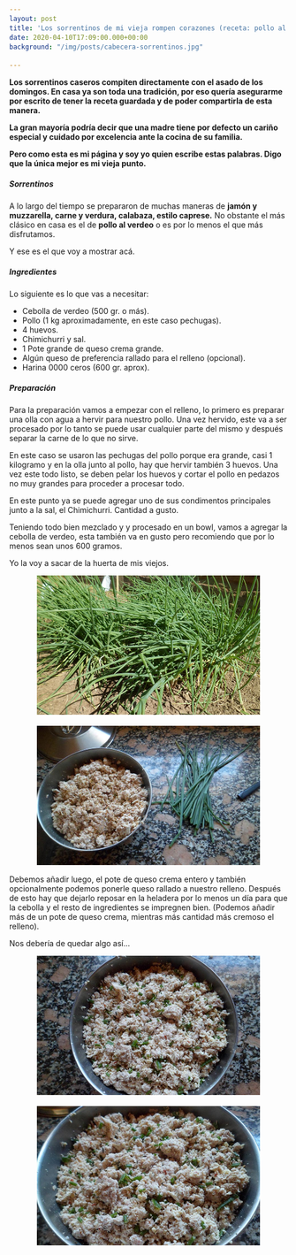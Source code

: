 ```yaml
---
layout: post
title: 'Los sorrentinos de mi vieja rompen corazones (receta: pollo al verdeo)'
date: 2020-04-10T17:09:00.000+00:00
background: "/img/posts/cabecera-sorrentinos.jpg"

---
```

**Los sorrentinos caseros compiten directamente con el asado de los domingos. En casa ya son toda una tradición, por eso quería asegurarme por escrito de tener la receta guardada y de poder compartirla de esta manera.**

**La gran mayoría podría decir que una madre tiene por defecto un cariño especial y cuidado por excelencia ante la cocina de su familia.**

**Pero como esta es mi página y soy yo quien escribe estas palabras. Digo que la única mejor es mi vieja punto.**

##### Sorrentinos

A lo largo del tiempo se prepararon de muchas maneras de **jamón y muzzarella, carne y verdura, calabaza, estilo caprese.** No obstante el más clásico en casa es el de **pollo al verdeo** o es por lo menos el que más disfrutamos.

Y ese es el que voy a mostrar acá.

##### Ingredientes

Lo siguiente es lo que vas a necesitar:

* Cebolla de verdeo (500 gr. o más).
* Pollo (1 kg aproximadamente, en este caso pechugas).
* 4 huevos.
* Chimichurri y sal.
* 1 Pote grande de queso crema grande.
* Algún queso de preferencia rallado para el relleno (opcional).
* Harina 0000 ceros (600 gr. aprox).

##### Preparación

Para la preparación vamos a empezar con el relleno, lo primero es preparar una olla con agua a hervir para nuestro pollo. Una vez hervido, este va a ser procesado por lo tanto se puede usar cualquier parte del mismo y después separar la carne de lo que no sirve.

En este caso se usaron las pechugas del pollo porque era grande, casi 1 kilogramo y en la olla junto al pollo, hay que hervir también 3 huevos. Una vez este todo listo, se deben  pelar los huevos y cortar el pollo en pedazos no muy grandes para proceder a procesar todo.

En este punto ya se puede agregar uno de sus condimentos principales junto a la sal, el Chimichurri. Cantidad a gusto.

Teniendo todo bien mezclado y y procesado en un bowl, vamos a agregar la cebolla de verdeo, esta también va en gusto pero recomiendo que por lo menos sean unos 600 gramos.

Yo la voy a sacar de la huerta de mis viejos.

<html>

<div align="center"><img src="https://raw.githubusercontent.com/Lucas68747/lucas68747.github.io/master/img/posts/cebolla2.jpg" width="80%" height="auto"  alt="cebolla"></div>

</html>

<html>

<br />

</html>

<html>

<div align="center"><img src="https://raw.githubusercontent.com/Lucas68747/lucas68747.github.io/master/img/posts/relleno1.jpg" width="80%" height="auto"  alt="relleno"></div>

</html>

Debemos añadir luego, el pote de queso crema entero y también opcionalmente podemos ponerle queso rallado a nuestro relleno. Después de esto hay que dejarlo reposar en la heladera por lo menos un día para que la cebolla y el resto de ingredientes se impregnen bien. (Podemos añadir más de un pote de queso crema, mientras más cantidad más cremoso el relleno).

Nos debería de quedar algo así...

<html>

<div align="center"><img src="https://raw.githubusercontent.com/Lucas68747/lucas68747.github.io/master/img/posts/relleno2.jpg" width="80%" height="auto"  alt="relleno2"></div>

</html>

<html>

<br />

</html>

<html>

<div align="center"><img src="https://raw.githubusercontent.com/Lucas68747/lucas68747.github.io/master/img/posts/relleno3.jpg" width="80%" height="auto"  alt="relleno3"></div>

</html>